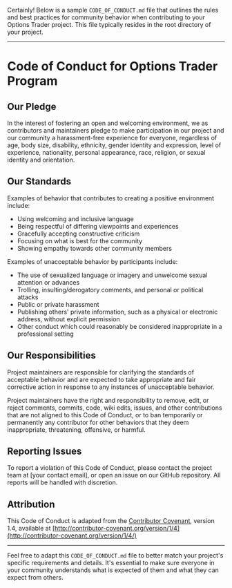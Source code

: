 Certainly! Below is a sample `CODE_OF_CONDUCT.md` file that outlines the rules and best practices for community behavior when contributing to your Options Trader project. This file typically resides in the root directory of your project.

---

# Code of Conduct for Options Trader Program

## Our Pledge

In the interest of fostering an open and welcoming environment, we as contributors and maintainers pledge to make participation in our project and our community a harassment-free experience for everyone, regardless of age, body size, disability, ethnicity, gender identity and expression, level of experience, nationality, personal appearance, race, religion, or sexual identity and orientation.

## Our Standards

Examples of behavior that contributes to creating a positive environment include:

- Using welcoming and inclusive language
- Being respectful of differing viewpoints and experiences
- Gracefully accepting constructive criticism
- Focusing on what is best for the community
- Showing empathy towards other community members

Examples of unacceptable behavior by participants include:

- The use of sexualized language or imagery and unwelcome sexual attention or advances
- Trolling, insulting/derogatory comments, and personal or political attacks
- Public or private harassment
- Publishing others' private information, such as a physical or electronic address, without explicit permission
- Other conduct which could reasonably be considered inappropriate in a professional setting

## Our Responsibilities

Project maintainers are responsible for clarifying the standards of acceptable behavior and are expected to take appropriate and fair corrective action in response to any instances of unacceptable behavior.

Project maintainers have the right and responsibility to remove, edit, or reject comments, commits, code, wiki edits, issues, and other contributions that are not aligned to this Code of Conduct, or to ban temporarily or permanently any contributor for other behaviors that they deem inappropriate, threatening, offensive, or harmful.

## Reporting Issues

To report a violation of this Code of Conduct, please contact the project team at [your contact email], or open an issue on our GitHub repository. All reports will be handled with discretion.

## Attribution

This Code of Conduct is adapted from the [Contributor Covenant](https://www.contributor-covenant.org/), version 1.4, available at [http://contributor-covenant.org/version/1/4](http://contributor-covenant.org/version/1/4/)

---

Feel free to adapt this `CODE_OF_CONDUCT.md` file to better match your project's specific requirements and details. It's essential to make sure everyone in your community understands what is expected of them and what they can expect from others.